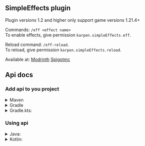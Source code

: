 ## SimpleEffects plugin

Plugin versions 1.2 and higher only support game versions 1.21.4+  

Commands: ``/eff <effect name>``  
To enable effects, give permission `karpen.simpleEffects.eff`.  
   
Reload command: ``/eff-reload``.   
To reload, give permission `karpen.simpleEffects.reload`.     
   
Available at:
[Modrinth](https://modrinth.com/plugin/simpleeffects)
[Spigotmc](https://www.spigotmc.org/resources/simpleeffects.121141/)

## Api docs
### Add api to you project   

<details>
<summary>Maven</summary>

```xml
<!-- Jitpack repo -->
<repository>
    <id>jitpack.io</id>
    <url>https://jitpack.io</url>
</repository>

        <!-- Main dependency -->
<dependency>
<groupId>com.github.karpen-dev</groupId>
<artifactId>SimpleEffects</artifactId>
<version>1.2.2</version>
</dependency>
```
</details> 

<details>
<summary>Gradle</summary>

```groovy
// Jitpack repo
repositoriesMode.set(RepositoriesMode.FAIL_ON_PROJECT_REPOS)
repositories {
    mavenCentral()
    maven { url 'https://jitpack.io' }
}

// Main dependency
implementation 'com.github.karpen-dev:SimpleEffects:1.2.2'
```
</details>

<details>
<summary>Gradle.kts:</summary>

``` kotlin
// Jitpack repo
repositoriesMode.set(RepositoriesMode.FAIL_ON_PROJECT_REPOS)
repositories {
    mavenCentral()
	maven { url = uri("https://jitpack.io") }
}

// Main dependency
implementation("com.github.karpen-dev:SimpleEffects:1.2.2")
```
</details>

### Using api   

<details>
<summary>Java:</summary>

```java
// Install api
SimpleEffectsApi api = SimpleEffects.getApi();

// Active cherry effect
api.activeEffectCherryToPlayer(player);
```
</details>

<details>
<summary>Kotlin:</summary>

```kotlin
// Install api
val api = SimpleEffects.getApi();

// Active cherry effect
api.activeEffectCherryToPlayer(player);
```
</details>
